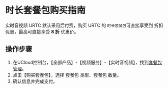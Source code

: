 # 时长套餐包购买指南

实时音视频 URTC 默认采用后付费，购买 URTC 的 `时长套餐包`可直接享受到 折扣优惠，最高可直接享受 **8 折** 优惠价。   

## 操作步骤

1. 在UCloud控制台，【全部产品】-【视频服务】-【实时音视频】，找到[套餐包管理](https://console.ucloud.cn/urtc/shop)。
2. 点击【购买套餐包】，选择 套餐包 类型、套餐包 数量。
3. 确认信息并完成支付。
